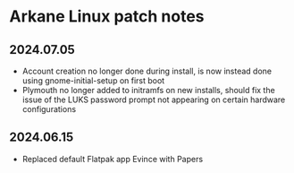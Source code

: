 # Arkane Linux patch notes

## 2024.07.05
- Account creation no longer done during install, is now instead done using gnome-initial-setup on first boot
- Plymouth no longer added to initramfs on new installs, should fix the issue of the LUKS password prompt not appearing on certain hardware configurations

## 2024.06.15
- Replaced default Flatpak app Evince with Papers
